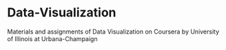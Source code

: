 # Data-Visualization
Materials and assignments of Data Visualization on Coursera by University of Illinois at Urbana-Champaign
